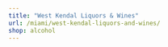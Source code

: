 ```yaml
---
title: "West Kendal Liquors & Wines"
url: /miami/west-kendal-liquors-and-wines/
shop: alcohol
---
```

